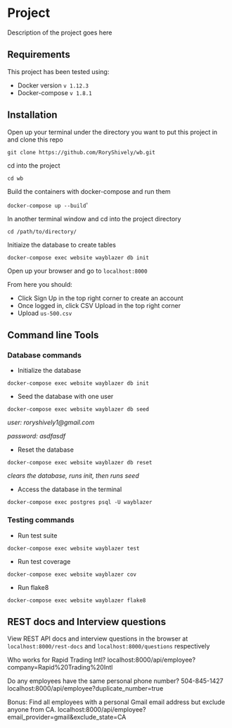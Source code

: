 # Project

Description of the project goes here

## Requirements

This project has been tested using:
 - Docker version `v 1.12.3`
 - Docker-compose `v 1.8.1`

## Installation

Open up your terminal under the directory you want to put this project in and clone this repo

`git clone https://github.com/RoryShively/wb.git`

cd into the project

`cd wb`

Build the containers with docker-compose and run them

`docker-compose up --build`'

In another terminal window and cd into the project directory

`cd /path/to/directory/`

Initiaize the database to create tables

`docker-compose exec website wayblazer db init`

Open up your browser and go to `localhost:8000`

From here you should:
 - Click Sign Up in the top right corner to create an account
 - Once logged in, click CSV Upload in the top right corner
 - Upload `us-500.csv`

## Command line Tools

### Database commands

 - Initialize the database
 
 `docker-compose exec website wayblazer db init`
 
 - Seed the database with one user
 
 `docker-compose exec website wayblazer db seed`
 
 _user: roryshively1@gmail.com_
 
 _password: asdfasdf_
 
 - Reset the database
 
 `docker-compose exec website wayblazer db reset`
 
 _clears the database, runs init, then runs seed_

 - Access the database in the terminal
 
 `docker-compose exec postgres psql -U wayblazer`
 
### Testing commands

 - Run test suite
 
 `docker-compose exec website wayblazer test`
 
 - Run test coverage
 
 `docker-compose exec website wayblazer cov`
 
 - Run flake8
 
 `docker-compose exec website wayblazer flake8`
 
## REST docs and Interview questions

View REST API docs and interview questions in the browser
at `localhost:8000/rest-docs` and `localhost:8000/questions`
respectively



 
Who works for Rapid Trading Intl?
  localhost:8000/api/employee?company=Rapid%20Trading%20Intl

Do any employees have the same personal phone number? 504-845-1427
  localhost:8000/api/employee?duplicate_number=true

Bonus: Find all employees with a personal Gmail email address but exclude
 anyone from CA.
  localhost:8000/api/employee?email_provider=gmail&exclude_state=CA


